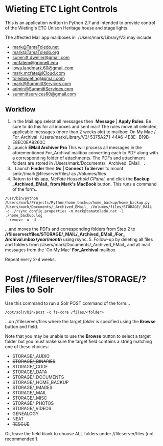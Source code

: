 # Wieting ETC Light Controls

This is an application written in Python 2.7 and intended to provide control of the Wieting's ETC Unison Heritage house and stage lights.



The affected Mail.app mailboxes in  /Users/mark/Library/V3 may include:

  * mark@TamaToledo.net
  * mark@TamaToledo.org
  * summitt.dweller@gmail.com
  * mcfatem@grinnell.edu
  * iowa.landmark.60@gmail.com
  * mark.mcfate@iCloud.com 
  * toledowieting@gmail.com
  * mark@SummittServices.com
  * admin@SummittServices.com 
  * summittservices60@gmail.com  

## Workflow
  1. In the Mail.app select all messages then  **Message** | **Apply Rules**.
  Be sure to do this for all inboxes and sent mail!
  The rules move all selected, applicable messages (more than 2 weeks old) to
  mailbox: On My Mac /
  For_Archival  /Users/mark/Library/V3/ 5375A271-44A6-4E8E-
B19B-E8EC0EA9260C 
  2. Launch **EMail Archiver Pro**
  This will process all messages in the aforementioned For_Archival mailbox
  converting each to PDF along with a corresponding folder of attachments.  The
  PDFs and attachment folders are stored in
  /Users/mark/Documents/ \_Archived\_EMail_  .
  3.   Launch **Finder** then **Go** | **Connect To Server** to mount
  smb://mark@fileserver/files/ as /Volumes/files
  4. Return to this app, *McFate Household CPanel*, and click the **Backup
  \_Archived\_EMail_ from Mark's MacBook** button.
  This runs a command of the form...
  ```
  /usr/bin/python /Users/mark/Projects/Python/home_backup/home_backup/home_backup.py
  /Users/mark/Documents/_Archived_EMail_ /Volumes/files/STORAGE/_MAIL
  -c ./rsync_config.properties -m mark@tamatoledo.net -l ./home_backup.log
  --remove -u -d
  ```
  ...and moves the PDFs and corresponding folders from Step 2 to
  **//fileserver/files/STORAGE/\_MAIL/\_Archived\_EMail\_/For_ Archival.mbox/_year_/_month_** using rsync.
  5. Follow-up by deleting all files and folders from
  /Users/mark/Documents/\_Archived\_EMail_ and all mail messages from the
  'On My Mac' **For_Archival** mailbox.

  Repeat every 2-4 weeks.

# Post //fileserver/files/STORAGE/? Files to Solr

Use this command to run a Solr POST command of the form...
```
/opt/solr/bin/post -c fs-core /files/<folder>
```
...on //fileserver/files where the target _folder_ is specified using the **Browse** button and field.

Note that you may be unable to use the **Browse** button to select a target folder but you must make sure the target field contains a string matching one of these choices:
  * STORAGE/_AUDIO
  * ~~STORAGE/_BINARIES~~
  * STORAGE/_CODE
  * STORAGE/_DATA
  * STORAGE/_DOCUMENTS
  * STORAGE/_HOME_BACKUP
  * STORAGE/_IMAGES
  * STORAGE/_MAIL
  * STORAGE/_MISC
  * STORAGE/_PHOTOS
  * STORAGE/_VIDEOS
  * GENEALOGY
  * NEAT
  * ~~RESCUE~~


  Or, leave the field blank to choose ALL folders under //fileserver/files (not recommended!).
